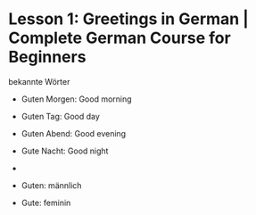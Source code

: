 # Lesson 1: Greetings in German | Complete German Course for Beginners

bekannte Wörter
* Guten Morgen: Good morning
* Guten Tag: Good day
* Guten Abend: Good evening
* Gute Nacht: Good night
*

* Guten: männlich
* Gute: feminin   
